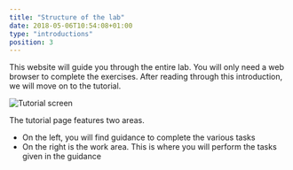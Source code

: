 ```yaml
---
title: "Structure of the lab"
date: 2018-05-06T10:54:08+01:00
type: "introductions"
position: 3
---
```


This website will guide you through the entire lab. You will only need a web browser to complete the exercises. After reading through this introduction, we will move on to the tutorial.

![Tutorial screen](/page-layout.svg)

The tutorial page features two areas.

- On the left, you will find guidance to complete the various tasks
- On the right is the work area. This is where you will perform the tasks given in the guidance
